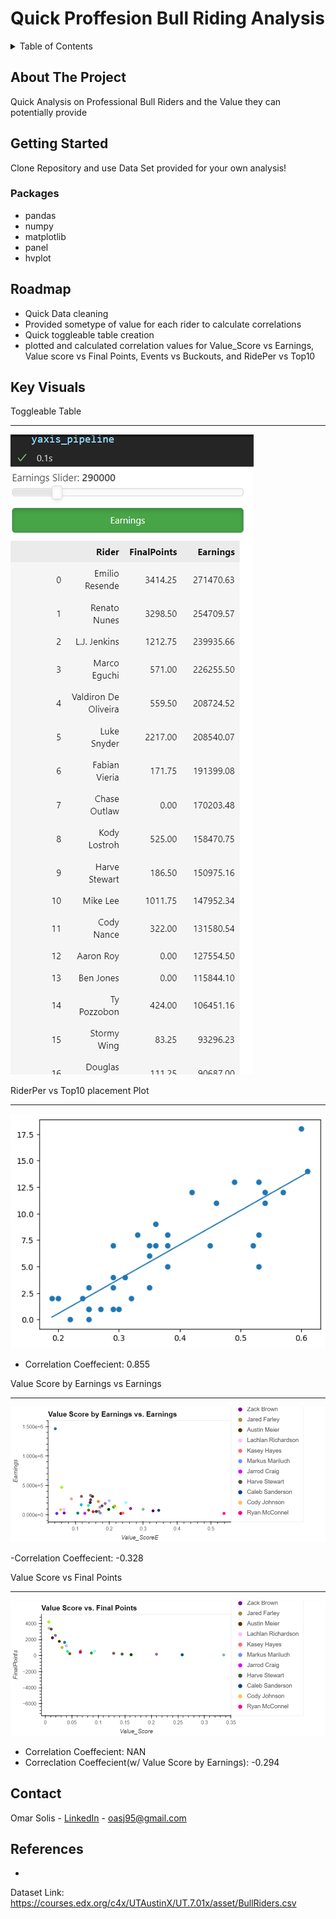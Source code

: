 # Quick Proffesion Bull Riding Analysis  

<!-- TABLE OF CONTENTS -->
<details>
  <summary>Table of Contents</summary>
  <ol>
    <li>
      <a href="#about-the-project">About The Project</a>
      <ul>
        <li><a href="#built-with">Built With</a></li>
      </ul>
    </li>
    <li>
      <a href="#getting-started">Getting Started</a>
    </li>
    <li><a href="#key-visuals">Key Visuals</a></li>
    <li><a href="#roadmap">Roadmap</a></li>
    <li><a href="#contact">Contact</a></li>
    <li><a href="#references">References</a></li>
  </ol>
</details>

<!-- ABOUT THE PROJECT -->
## About The Project
Quick Analysis on Professional Bull Riders and the Value they can potentially provide
<!-- GETTING STARTED -->
## Getting Started
Clone Repository and use Data Set provided for your own analysis!

### Packages 

- pandas 
- numpy 
- matplotlib
- panel 
- hvplot 
## Roadmap
 - Quick Data cleaning
 - Provided sometype of value for each rider to calculate correlations 
 - Quick toggleable table creation
 - plotted and calculated correlation values for Value_Score vs Earnings, Value score vs Final Points, Events vs Buckouts, and RidePer vs Top10 

<!-- Key Visuals -->
## Key Visuals

Toggleable Table
____________________

![image](https://github.com/oas95/PBR_Analysis/blob/main/Plots/Quick_toggleable_Table.png)

RiderPer  vs Top10 placement Plot
____________________

![image](https://github.com/oas95/PBR_Analysis/blob/main/Plots/RiderPR_Top10_Plot.png)

- Correlation Coeffecient: 0.855

Value Score by Earnings vs Earnings 
____________________

![image](https://github.com/oas95/PBR_Analysis/blob/main/Plots/ValueScoreEPlot.png)

-Correlation Coeffecient: -0.328

Value Score vs Final Points
____________________

![image](https://github.com/oas95/PBR_Analysis/blob/main/Plots/ValueScore_FPPlot.png)

- Correlation Coeffecient: NAN
- Correclation Coeffecient(w/ Value Score by Earnings): -0.294

<!-- CONTACT -->
## Contact

Omar Solis - [LinkedIn](https://www.linkedin.com/in/omar-solis-m-s-564639143/) - oasj95@gmail.com

<!-- References  -->
## References
- 
Dataset Link: https://courses.edx.org/c4x/UTAustinX/UT.7.01x/asset/BullRiders.csv


